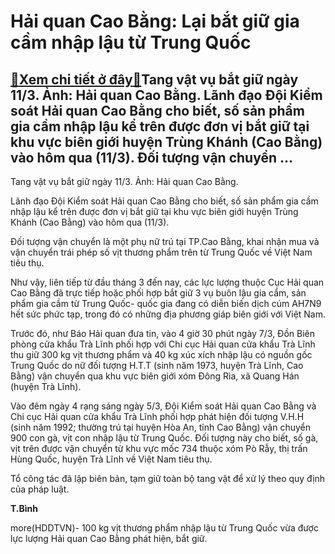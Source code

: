 Hải quan Cao Bằng: Lại bắt giữ gia cầm nhập lậu từ Trung Quốc
=============================================================

[:gift:Xem chi tiết ở đây:gift:](https://hddtvn.com/hai-quan-cao-bang-lai-bat-giu-gia-cam-nhap-lau-tu-trung-quoc-2/)Tang vật vụ bắt giữ ngày 11/3. Ảnh: Hải quan Cao Bằng. Lãnh đạo Đội Kiểm soát Hải quan Cao Bằng cho biết, số sản phẩm gia cầm nhập lậu kể trên được đơn vị bắt giữ tại khu vực biên giới huyện Trùng Khánh (Cao Bằng) vào hôm qua (11/3). Đối tượng vận chuyển …
----------------------------------------------------------------------------------------------------------------------------------------------------------------------------------------------------------------------------------------------------------------







 






 Tang vật vụ bắt giữ ngày 11/3. Ảnh: Hải quan Cao Bằng. 


Lãnh đạo Đội Kiểm soát Hải quan Cao Bằng cho biết, số sản phẩm gia cầm nhập lậu kể trên được đơn vị bắt giữ tại khu vực biên giới huyện Trùng Khánh (Cao Bằng) vào hôm qua (11/3).


Đối tượng vận chuyển là một phụ nữ trú tại TP.Cao Bằng, khai nhận mua và vận chuyển trái phép số vịt thương phẩm trên từ Trung Quốc về Việt Nam tiêu thụ.


Như vậy, liên tiếp từ đầu tháng 3 đến nay, các lực lượng thuộc Cục Hải quan Cao Bằng đã trực tiếp hoặc phối hợp bắt giữ 3 vụ buôn lậu gia cẩm, sản phẩm gia cầm từ Trung Quốc- quốc gia đang có diễn biến dịch cúm AH7N9 hết sức phức tạp, trong đó có những địa phương giáp biên giới với Việt Nam.


Trước đó, như Báo Hải quan đưa tin, vào 4 giờ 30 phút ngày 7/3, Đồn Biên phòng cửa khẩu Trà Lĩnh phối hợp với Chi cục Hải quan cửa khẩu Trà Lĩnh thu giữ 300 kg vịt thương phẩm và 40 kg xúc xích nhập lậu có nguồn gốc Trung Quốc do nữ đối tượng H.T.T (sinh năm 1973, huyện Trà Lĩnh, Cao Bằng) vận chuyển qua khu vực biên giới xóm Đông Rìa, xã Quang Hán (huyện Trà Lĩnh).


Vào đêm ngày 4 rạng sáng ngày 5/3, Đội Kiểm soát Hải quan Cao Bằng và Chi cục Hải quan cửa khẩu Trà Lĩnh phối hợp phát hiện đối tượng V.H.H (sinh năm 1992; thường trú tại huyện Hòa An, tỉnh Cao Bằng) vận chuyển 900 con gà, vịt con nhập lậu từ Trung Quốc. Đối tượng này cho biết, số gà, vịt trên được vận chuyển từ khu vực mốc 734 thuộc xóm Pò Rẫy, thị trấn Hùng Quốc, huyện Trà Lĩnh về Việt Nam tiêu thụ.


Tổ công tác đã lập biên bản, tạm giữ toàn bộ tang vật để xử lý theo quy định của pháp luật.






**T.Bình**



more(HDDTVN)- 100 kg vịt thương phẩm nhập lậu từ Trung Quốc vừa được lực lượng Hải quan Cao Bằng phát hiện, bắt giữ.

